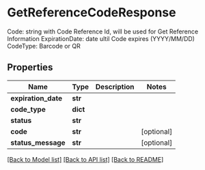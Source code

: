 # GetReferenceCodeResponse

Code: string with Code Reference Id, will be used for Get Reference Information  ExpirationDate: date ultil Code expires (YYYY/MM/DD)  CodeType: Barcode or QR

## Properties
Name | Type | Description | Notes
------------ | ------------- | ------------- | -------------
**expiration_date** | **str** |  | 
**code_type** | **dict** |  | 
**status** | **str** |  | 
**code** | **str** |  | [optional] 
**status_message** | **str** |  | [optional] 

[[Back to Model list]](../README.md#documentation-for-models) [[Back to API list]](../README.md#documentation-for-api-endpoints) [[Back to README]](../README.md)


